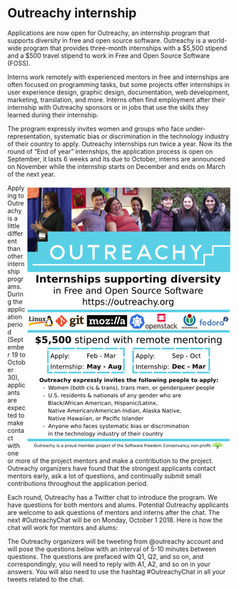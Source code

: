 # Outreachy internship

Applications are now open for Outreachy, an internship program that supports diversity in free and open source software. 
Outreachy is a world-wide program that provides  three-month internships with a $5,500 stipend and a $500 travel stipend to work in Free and Open Source Software (FOSS).

Interns work remotely with experienced mentors in free and internships are often focused on programming tasks, but some projects offer internships in user experience design, graphic design, documentation, web development, marketing, translation, and more. Interns often find employment after their internship with Outreachy sponsors or in jobs that use the skills they learned during their internship.

The program expressly invites women and groups who face under-representation, systematic bias or discrimination in the technology industry of their country to apply.
Outreachy internships run twice a year. Now its the round of “End of year” internships, the application process is open on September, it lasts 6 weeks and its due to October, interns are announced on November while the internship starts on December and ends on March of the next year.

<img align="right" src="poster.png">

Applying to Outreachy is a little different than other internship programs. During the application period (September 19 to October 30), applicants are expected to make contact with one or more of the project mentors and make a contribution to the project. Outreachy organizers have found that the strongest applicants contact mentors early, ask a lot of questions, and continually submit small contributions throughout the application period.

Each round, Outreachy has a Twitter chat to introduce the program. We have questions for both mentors and alums. Potential Outreachy applicants are welcome to ask questions of mentors and interns after the chat.
The next #OutreachyChat will be on Monday, October 1 2018.
Here is how the chat will work for mentors and alums:

The Outreachy organizers will be tweeting from @outreachy account and will pose the questions below with an interval of 5-10 minutes between questions. The questions are prefaced with Q1, Q2, and so on, and correspondingly, you will need to reply with A1, A2, and so on in your answers. You will also need to use the hashtag #OutreachyChat in all your tweets related to the chat.
